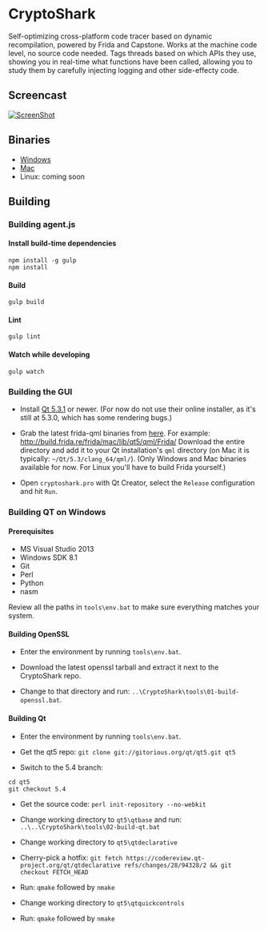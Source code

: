 # CryptoShark

Self-optimizing cross-platform code tracer based on dynamic recompilation,
powered by Frida and Capstone. Works at the machine code level, no source
code needed. Tags threads based on which APIs they use, showing you in
real-time what functions have been called, allowing you to study them by
carefully injecting logging and other side-effecty code.

## Screencast

[![ScreenShot](http://img.youtube.com/vi/hzDsxtcRavY/0.jpg)](https://www.youtube.com/watch?v=hzDsxtcRavY)

## Binaries

- [Windows](http://build.frida.re/frida/windows/Win32-Release/bin/cryptoshark-0.1.1.exe)
- [Mac](http://build.frida.re/frida/mac/CryptoShark-0.1.1.dmg)
- Linux: coming soon

## Building

### Building agent.js

#### Install build-time dependencies
    npm install -g gulp
    npm install

#### Build
    gulp build

#### Lint
    gulp lint

#### Watch while developing
    gulp watch

### Building the GUI

- Install [Qt 5.3.1](http://qt-project.org/downloads) or newer. (For now
  do not use their online installer, as it's still at 5.3.0, which has some
  rendering bugs.)

- Grab the latest frida-qml binaries from [here](http://build.frida.re/frida/).
  For example: http://build.frida.re/frida/mac/lib/qt5/qml/Frida/
  Download the entire directory and add it to your Qt installation's `qml`
  directory (on Mac it is typically: `~/Qt/5.3/clang_64/qml/`).
  (Only Windows and Mac binaries available for now. For Linux you'll have to
  build Frida yourself.)

- Open `cryptoshark.pro` with Qt Creator, select the `Release` configuration
  and hit `Run`.

### Building QT on Windows

#### Prerequisites

* MS Visual Studio 2013
* Windows SDK 8.1
* Git
* Perl
* Python
* nasm

Review all the paths in `tools\env.bat` to make sure everything matches your
system.

#### Building OpenSSL

- Enter the environment by running `tools\env.bat`.

- Download the latest openssl tarball and extract it next to the CryptoShark repo.

- Change to that directory and run: `..\CryptoShark\tools\01-build-openssl.bat`.

#### Building Qt

- Enter the environment by running `tools\env.bat`.

- Get the qt5 repo: `git clone git://gitorious.org/qt/qt5.git qt5`

- Switch to the 5.4 branch:

```
cd qt5
git checkout 5.4
```

- Get the source code: `perl init-repository --no-webkit`

- Change working directory to `qt5\qtbase` and run: `..\..\CryptoShark\tools\02-build-qt.bat`

- Change working directory to `qt5\qtdeclarative`

- Cherry-pick a hotfix: `git fetch https://codereview.qt-project.org/qt/qtdeclarative refs/changes/28/94328/2 && git checkout FETCH_HEAD`

- Run: `qmake` followed by `nmake`

- Change working directory to `qt5\qtquickcontrols`

- Run: `qmake` followed by `nmake`